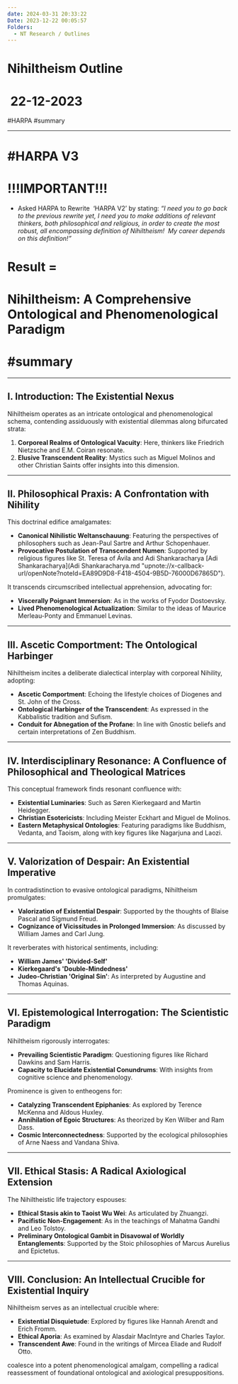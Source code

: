 ```yaml
---
date: 2024-03-31 20:33:22
Date: 2023-12-22 00:05:57
Folders:
  - NT Research / Outlines
---
```


# Nihiltheism Outline 

#  22-12-2023

#HARPA #summary   

* * *

# #HARPA V3

# !!!IMPORTANT!!! 

- Asked HARPA to Rewrite  ‘HARPA V2’ by stating: _“I need you to go back to the previous rewrite yet, I need you to make additions of relevant thinkers, both philosophical and religious, in order to create the most robust, all encompassing definition of Nihiltheism!  My career depends on this definition!”_

# Result = 

# Nihiltheism: A Comprehensive Ontological and Phenomenological Paradigm

# #summary

* * *

## I. Introduction: The Existential Nexus

Nihiltheism operates as an intricate ontological and phenomenological schema, contending assiduously with existential dilemmas along bifurcated strata:

1. **Corporeal Realms of Ontological Vacuity**: Here, thinkers like Friedrich Nietzsche and E.M. Coiran resonate.
2. **Elusive Transcendent Reality**: Mystics such as Miguel Molinos and other Christian Saints offer insights into this dimension.

* * *

## II. Philosophical Praxis: A Confrontation with Nihility

This doctrinal edifice amalgamates:

- **Canonical Nihilistic Weltanschauung**: Featuring the perspectives of philosophers such as Jean-Paul Sartre and Arthur Schopenhauer.
- **Provocative Postulation of Transcendent Numen**: Supported by religious figures like St. Teresa of Ávila and Adi Shankaracharya [Adi Shankaracharya](Adi Shankaracharya.md "upnote://x-callback-url/openNote?noteId=EA89D9D8-F418-4504-9B5D-76000D67865D").

It transcends circumscribed intellectual apprehension, advocating for:

- **Viscerally Poignant Immersion**: As in the works of Fyodor Dostoevsky.
- **Lived Phenomenological Actualization**: Similar to the ideas of Maurice Merleau-Ponty and Emmanuel Levinas.

* * *

## III. Ascetic Comportment: The Ontological Harbinger

Nihiltheism incites a deliberate dialectical interplay with corporeal Nihility, adopting:

- **Ascetic Comportment**: Echoing the lifestyle choices of Diogenes and St. John of the Cross.
- **Ontological Harbinger of the Transcendent**: As expressed in the Kabbalistic tradition and Sufism.
- **Conduit for Abnegation of the Profane**: In line with Gnostic beliefs and certain interpretations of Zen Buddhism.

* * *

## IV. Interdisciplinary Resonance: A Confluence of Philosophical and Theological Matrices

This conceptual framework finds resonant confluence with:

- **Existential Luminaries**: Such as Søren Kierkegaard and Martin Heidegger.
- **Christian Esotericists**: Including Meister Eckhart and Miguel de Molinos.
- **Eastern Metaphysical Ontologies**: Featuring paradigms like Buddhism, Vedanta, and Taoism, along with key figures like Nagarjuna and Laozi.

* * *

## V. Valorization of Despair: An Existential Imperative

In contradistinction to evasive ontological paradigms, Nihiltheism promulgates:

- **Valorization of Existential Despair**: Supported by the thoughts of Blaise Pascal and Sigmund Freud.
- **Cognizance of Vicissitudes in Prolonged Immersion**: As discussed by William James and Carl Jung.

It reverberates with historical sentiments, including:

- **William James' 'Divided-Self'**
- **Kierkegaard's 'Double-Mindedness'**
- **Judeo-Christian 'Original Sin'**: As interpreted by Augustine and Thomas Aquinas.

* * *

## VI. Epistemological Interrogation: The Scientistic Paradigm

Nihiltheism rigorously interrogates:

- **Prevailing Scientistic Paradigm**: Questioning figures like Richard Dawkins and Sam Harris.
- **Capacity to Elucidate Existential Conundrums**: With insights from cognitive science and phenomenology.

Prominence is given to entheogens for:

- **Catalyzing Transcendent Epiphanies**: As explored by Terence McKenna and Aldous Huxley.
- **Annihilation of Egoic Structures**: As theorized by Ken Wilber and Ram Dass.
- **Cosmic Interconnectedness**: Supported by the ecological philosophies of Arne Naess and Vandana Shiva.

* * *

## VII. Ethical Stasis: A Radical Axiological Extension

The Nihiltheistic life trajectory espouses:

- **Ethical Stasis akin to Taoist Wu Wei**: As articulated by Zhuangzi.
- **Pacifistic Non-Engagement**: As in the teachings of Mahatma Gandhi and Leo Tolstoy.
- **Preliminary Ontological Gambit in Disavowal of Worldly Entanglements**: Supported by the Stoic philosophies of Marcus Aurelius and Epictetus.

* * *

## VIII. Conclusion: An Intellectual Crucible for Existential Inquiry

Nihiltheism serves as an intellectual crucible where:

- **Existential Disquietude**: Explored by figures like Hannah Arendt and Erich Fromm.
- **Ethical Aporia**: As examined by Alasdair MacIntyre and Charles Taylor.
- **Transcendent Awe**: Found in the writings of Mircea Eliade and Rudolf Otto.

coalesce into a potent phenomenological amalgam, compelling a radical reassessment of foundational ontological and axiological presuppositions.